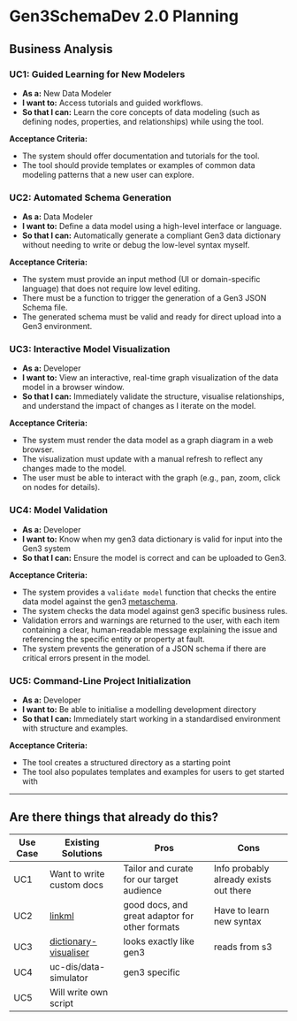 # Gen3SchemaDev 2.0 Planning


## Business Analysis


### **UC1: Guided Learning for New Modelers**
*   **As a:** New Data Modeler
*   **I want to:** Access tutorials and guided workflows.
*   **So that I can:** Learn the core concepts of data modeling (such as defining nodes, properties, and relationships) while using the tool.

**Acceptance Criteria:**
*   The system should offer documentation and tutorials for the tool.
*   The tool should provide templates or examples of common data modeling patterns that a new user can explore.

### **UC2: Automated Schema Generation**
*   **As a:** Data Modeler
*   **I want to:** Define a data model using a high-level interface or language.
*   **So that I can:** Automatically generate a compliant Gen3 data dictionary without needing to write or debug the low-level syntax myself.

**Acceptance Criteria:**
*   The system must provide an input method (UI or domain-specific language) that does not require low level editing.
*   There must be a function to trigger the generation of a Gen3 JSON Schema file.
*   The generated schema must be valid and ready for direct upload into a Gen3 environment.


### **UC3: Interactive Model Visualization**
*   **As a:** Developer
*   **I want to:** View an interactive, real-time graph visualization of the data model in a browser window.
*   **So that I can:** Immediately validate the structure, visualise relationships, and understand the impact of changes as I iterate on the model.

**Acceptance Criteria:**
*   The system must render the data model as a graph diagram in a web browser.
*   The visualization must update with a manual refresh to reflect any changes made to the model.
*   The user must be able to interact with the graph (e.g., pan, zoom, click on nodes for details).


### **UC4: Model Validation**
*   **As a:** Developer
*   **I want to:** Know when my gen3 data dictionary is valid for input into the Gen3 system
*   **So that I can:** Ensure the model is correct and can be uploaded to Gen3.

**Acceptance Criteria:**
*   The system provides a `validate model` function that checks the entire data model against the gen3 [metaschema](https://github.com/uc-cdis/dictionaryutils/blob/master/dictionaryutils/schemas/metaschema.yaml).
*   The system checks the data model against gen3 specific business rules.
*   Validation errors and warnings are returned to the user, with each item containing a clear, human-readable message explaining the issue and referencing the specific entity or property at fault.
*   The system prevents the generation of a JSON schema if there are critical errors present in the model.


### **UC5: Command-Line Project Initialization**

*   **As a:** Developer
*   **I want to:** Be able to initialise a modelling development directory
*   **So that I can:** Immediately start working in a standardised environment with structure and examples.

**Acceptance Criteria:**
*   The tool creates a structured directory as a starting point
*   The tool also populates templates and examples for users to get started with


***

## Are there things that already do this?
|Use Case|Existing Solutions|Pros|Cons|
|--------|------------------|-----|-----|
|UC1|Want to write custom docs| Tailor and curate for our target audience| Info probably already exists out there||
|UC2|[linkml](https://linkml.io/linkml/intro/tutorial01.html)| good docs, and great adaptor for other formats| Have to learn new syntax||
|UC3|[dictionary-visualiser](https://github.com/bioteam/dictionary-visualizer)|looks exactly like gen3| reads from s3||
|UC4|uc-dis/data-simulator|gen3 specific|||
|UC5|Will write own script||||

